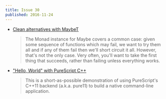 ```yaml
---
title: Issue 30
published: 2016-11-24
---
```


-   [Clean alternatives with MaybeT](http://www.parsonsmatt.org/2016/11/18/clean_alternatives_with_maybet.html)

    > The Monad instance for Maybe covers a common case: given some sequence of functions which may fail, we want to try them all and if any of them fail then we'll short circuit it all. However, that's not the only case. Very often, you'll want to take the first thing that succeeds, rather than failing unless everything works.

-   ["Hello, World" with PureScript C++](http://andyarvanitis.com/hello-world-purescript-cpp/)

    > This is a short-as-possible demonstration of using PureScript's C++11 backend (a.k.a. pure11) to build a native command-line application.
